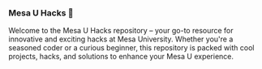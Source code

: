 ### Mesa U Hacks 🚀


Welcome to the Mesa U Hacks repository – your go-to resource for innovative and exciting hacks at Mesa University. 
Whether you're a seasoned coder or a curious beginner, this repository is packed with cool projects, hacks, and solutions to enhance your Mesa U experience.
